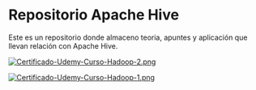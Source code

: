 # Repositorio Apache Hive
Este es un repositorio donde almaceno teoria, apuntes y aplicación que llevan relación con Apache Hive.

[![Certificado-Udemy-Curso-Hadoop-2.png](https://i.postimg.cc/3xn2cHtM/Certificado-Udemy-Curso-Hadoop-2.png)](https://postimg.cc/YvL4vTc8)

[![Certificado-Udemy-Curso-Hadoop-1.png](https://i.postimg.cc/ncK4qm7h/Certificado-Udemy-Curso-Hadoop-1.png)](https://postimg.cc/vcBxsc3J)